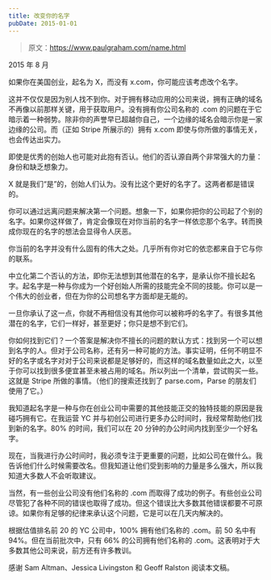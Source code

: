 ```yaml
---
title: 改变你的名字
pubDate: 2015-01-01
---
```


> 原文：https://www.paulgraham.com/name.html 

            
2015 年 8 月

如果你在美国创业，起名为 X，而没有 x.com，你可能应该考虑改个名字。

这并不仅仅是因为别人找不到你。对于拥有移动应用的公司来说，拥有正确的域名不再像以前那样关键，用于获取用户。没有拥有你公司名称的 .com 的问题在于它暗示着一种弱势。除非你的声誉早已超越你自己，一个边缘的域名会暗示你是一家边缘的公司。而（正如 Stripe 所展示的）拥有 x.com 即使与你所做的事情无关，也会传达出实力。

即使是优秀的创始人也可能对此抱有否认。他们的否认源自两个非常强大的力量：身份和缺乏想象力。

X 就是我们“是”的，创始人们认为。没有比这个更好的名字了。这两者都是错误的。

你可以通过远离问题来解决第一个问题。想象一下，如果你把你的公司起了个别的名字。如果你这样做了，肯定会像现在对你当前的名字一样依恋那个名字。转而换成你现在的名字的想法会显得令人厌恶。

你当前的名字并没有什么固有的伟大之处。几乎所有你对它的依恋都来自于它与你的联系。

中立化第二个否认的方法，即你无法想到其他潜在的名字，是承认你不擅长起名字。起名字是一种与你成为一个好创始人所需的技能完全不同的技能。你可以是一个伟大的创业者，但在为你的公司想名字方面却是无能的。

一旦你承认了这一点，你就不再相信没有其他你可以被称呼的名字了。有很多其他潜在的名字，它们一样好，甚至更好；你只是想不到它们。

你如何找到它们？一个答案是解决你不擅长的问题的默认方式：找到另一个可以想到名字的人。但对于公司名称，还有另一种可能的方法。事实证明，任何不明显不好的名字或名字对对于公司来说都是足够好的，而这样的域名数量如此之大，以至于你可以找到很多便宜甚至未被占用的域名。所以列出一个清单，尝试购买一些。这就是 Stripe 所做的事情。（他们的搜索还找到了 parse.com，Parse 的朋友们使用了它。）

我知道起名字是一种与你在创业公司中需要的其他技能正交的独特技能的原因是我碰巧拥有它。在我运营 YC 并与初创公司进行更多办公时间时，我经常帮助他们找到新的名字。80% 的时间，我们可以在 20 分钟的办公时间内找到至少一个好名字。

现在，当我进行办公时间时，我必须专注于更重要的问题，比如公司在做什么。我告诉他们什么时候需要改名。但我知道让他们受到影响的力量是多么强大，所以我知道大多数人不会听取建议。

当然，有一些创业公司没有他们名称的 .com 而取得了成功的例子。有些创业公司尽管犯了各种不同的错误也取得了成功。但这个错误比大多数其他错误都要不可原谅。如果你有足够的纪律来承认这个问题，它是可以在几天内解决的。

根据估值排名前 20 的 YC 公司中，100% 拥有他们名称的 .com。前 50 名中有 94%。但在当前批次中，只有 66% 的公司拥有他们名称的 .com。这表明对于大多数其他公司来说，前方还有许多教训。

感谢 Sam Altman、Jessica Livingston 和 Geoff Ralston 阅读本文稿。

